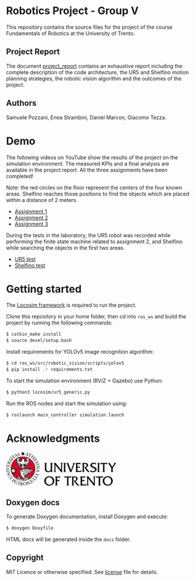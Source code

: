 # Robotics Project - Group V

This repository contains the source files for the project of the course Fundamentals of Robotics at the University of Trento.  

## Project Report

The document [project_report](./project_report.pdf) contains an exhaustive report including the complete description of the code architecture, the UR5 and Shelfino motion planning strategies, the robotic vision algorithm and the outcomes of the project.  

## Authors

Samuele Pozzani, Enea Strambini, Daniel Marcon, Giacomo Tezza.  

# Demo

The following videos on YouTube show the results of the project on the simulation environment. The measured KPIs and a final analysis are available in the project report. All the three assignments have been completed!

Note: the red circles on the floor represent the centers of the four known areas. Shelfino reaches those positions to find the objects which are placed within a distance of 2 meters. 

- [Assignment 1](https://www.youtube.com/watch?v=aQaSSeZ6_o4)
- [Assignment 2](https://www.youtube.com/watch?v=nNXjxYvLdJU)
- [Assignment 3](https://www.youtube.com/watch?v=10f5vGYs3hg)

During the tests in the laboratory, the UR5 robot was recorded while performing the finite state machine related to assignment 2, and Shelfino while searching the objects in the first two areas.  

- [UR5 test](https://www.youtube.com/watch?v=gDq3QjKvoGI)
- [Shelfino test](https://www.youtube.com/watch?v=Sgja4F1X154)

# Getting started 

The [Locosim framework](https://github.com/mfocchi/locosim) is required to run the project.

Clone this repository in your home folder, then cd into `ros_ws` and build the project by running the following commands:

```bash
$ catkin_make install
$ source devel/setup.bash
```

Install requirements for YOLOv5 image recognition algorithm:

```bash
$ cd ros_ws/src/robotic_vision/scripts/yolov5
$ pip install -r requirements.txt
```

To start the simulation environment (RVIZ + Gazebo) use Python:

```bash
$ python3 locosim/ur5_generic.py
```

Run the ROS nodes and start the simulation using:

```bash
$ roslaunch main_controller simulation.launch
```

# Acknowledgments

<a href="https://www.unitn.it/"><img src="./docs/unitn-logo.jpg" width="300px"></a>

## Doxygen docs

To generate Doxygen documentation, install Doxygen and execute:  

```bash
$ doxygen Doxyfile
``` 

HTML docs will be generated inside the `docs` folder.

## Copyright

MIT Licence or otherwise specified. See [license](./LICENSE.txt) file for details.
